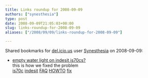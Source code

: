 ```yaml
---
title: Links roundup for 2008-09-09
authors: ["synesthesia"]
type: post
date: 2008-09-09T21:05:03+00:00
slug: links-roundup-for-2008-09-09 
aliases: ["/2008/09/09/links-roundup-for-2008-09-09"]

---
```

Shared bookmarks for [del.icio.us][1] user [Synesthesia][2] on 2008-09-09:

  * [empty water light on indesit is70cs?][3]  
    this is how we fixed the problem  
    [is70c][4] [indesit][5] [FAQ][6] [HOWTO][7] [fix][8]

 [1]: https://del.icio.us/
 [2]: https://del.icio.us/synesthesia
 [3]: https://www.howtomendit.com/answers.php?id=168499
 [4]: https://del.icio.us/synesthesia/is70c
 [5]: https://del.icio.us/synesthesia/indesit
 [6]: https://del.icio.us/synesthesia/FAQ
 [7]: https://del.icio.us/synesthesia/HOWTO
 [8]: https://del.icio.us/synesthesia/fix